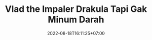 ---
title: "Vlad the Impaler Drakula Tapi Gak Minum Darah"
date: 2022-08-18T16:11:25+07:00
# weight: 1
tags: ["tag", "tag2"]
draft: true
summary: "Summary text."
cover:
    image: "<image path/url>" # image path/url
    alt: "<alt text>" # alt text
    caption: "<text>" # display caption under cover
    relative: false # when using page bundles set this to true
    hidden: true # only hide on current single page
---